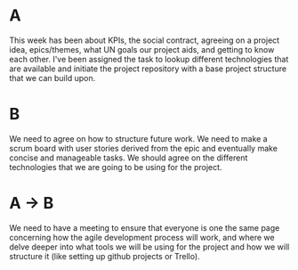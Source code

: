 
# A
This week has been about KPIs, the social contract, agreeing on a project idea, 
epics/themes, what UN goals our project aids, and getting to know each other. 
I've been assigned the task to lookup different technologies that are available 
and initiate the project repository with a base project structure that we can
build upon.

# B
We need to agree on how to structure future work. We need to make a scrum 
board with user stories derived from the epic and eventually make concise and 
manageable tasks. We should agree on the different technologies that we are 
going to be using for the project.

# A -> B
We need to have a meeting to ensure that everyone is one the 
same page concerning how the agile development process will work, and where we 
delve deeper into what tools we will be using for the project and how we will 
structure it (like setting up github projects or Trello).

